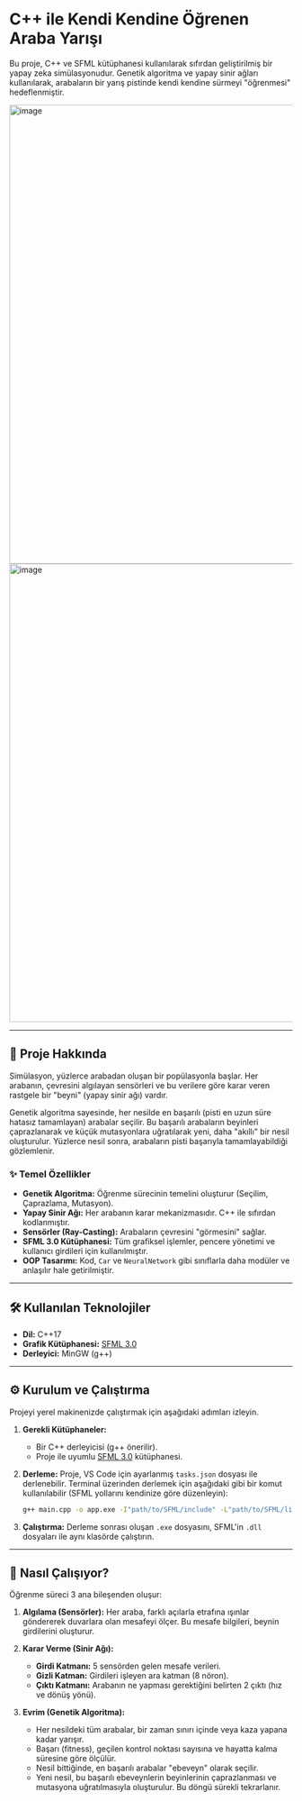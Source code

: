 # C++ ile Kendi Kendine Öğrenen Araba Yarışı

Bu proje, C++ ve SFML kütüphanesi kullanılarak sıfırdan geliştirilmiş bir yapay zeka simülasyonudur. Genetik algoritma ve yapay sinir ağları kullanılarak, arabaların bir yarış pistinde kendi kendine sürmeyi "öğrenmesi" hedeflenmiştir.

<img width="1287" height="815" alt="image" src="https://github.com/user-attachments/assets/8ef42ba8-dc0f-44d5-8c3e-b2ff0b1aee15" />


<img width="1321" height="814" alt="image" src="https://github.com/user-attachments/assets/143e0f82-aa53-4a15-a47d-49f45651053e" />

---

## 🚀 Proje Hakkında

Simülasyon, yüzlerce arabadan oluşan bir popülasyonla başlar. Her arabanın, çevresini algılayan sensörleri ve bu verilere göre karar veren rastgele bir "beyni" (yapay sinir ağı) vardır.

Genetik algoritma sayesinde, her nesilde en başarılı (pisti en uzun süre hatasız tamamlayan) arabalar seçilir. Bu başarılı arabaların beyinleri çaprazlanarak ve küçük mutasyonlara uğratılarak yeni, daha "akıllı" bir nesil oluşturulur. Yüzlerce nesil sonra, arabaların pisti başarıyla tamamlayabildiği gözlemlenir.

### ✨ Temel Özellikler

* **Genetik Algoritma:** Öğrenme sürecinin temelini oluşturur (Seçilim, Çaprazlama, Mutasyon).
* **Yapay Sinir Ağı:** Her arabanın karar mekanizmasıdır. C++ ile sıfırdan kodlanmıştır.
* **Sensörler (Ray-Casting):** Arabaların çevresini "görmesini" sağlar.
* **SFML 3.0 Kütüphanesi:** Tüm grafiksel işlemler, pencere yönetimi ve kullanıcı girdileri için kullanılmıştır.
* **OOP Tasarımı:** Kod, `Car` ve `NeuralNetwork` gibi sınıflarla daha modüler ve anlaşılır hale getirilmiştir.

---

## 🛠️ Kullanılan Teknolojiler

* **Dil:** C++17
* **Grafik Kütüphanesi:** [SFML 3.0](https://www.sfml-dev.org/)
* **Derleyici:** MinGW (g++)

---

## ⚙️ Kurulum ve Çalıştırma

Projeyi yerel makinenizde çalıştırmak için aşağıdaki adımları izleyin.

1.  **Gerekli Kütüphaneler:**
    * Bir C++ derleyicisi (g++ önerilir).
    * Proje ile uyumlu [SFML 3.0](https://www.sfml-dev.org/download/sfml/3.0.0/) kütüphanesi.

2.  **Derleme:**
    Proje, VS Code için ayarlanmış `tasks.json` dosyası ile derlenebilir. Terminal üzerinden derlemek için aşağıdaki gibi bir komut kullanılabilir (SFML yollarını kendinize göre düzenleyin):

    ```bash
    g++ main.cpp -o app.exe -I"path/to/SFML/include" -L"path/to/SFML/lib" -lsfml-graphics -lsfml-window -lsfml-system
    ```

3.  **Çalıştırma:**
    Derleme sonrası oluşan `.exe` dosyasını, SFML'in `.dll` dosyaları ile aynı klasörde çalıştırın.

---

## 🧠 Nasıl Çalışıyor?

Öğrenme süreci 3 ana bileşenden oluşur:

1.  **Algılama (Sensörler):** Her araba, farklı açılarla etrafına ışınlar göndererek duvarlara olan mesafeyi ölçer. Bu mesafe bilgileri, beynin girdilerini oluşturur.

2.  **Karar Verme (Sinir Ağı):**
    * **Girdi Katmanı:** 5 sensörden gelen mesafe verileri.
    * **Gizli Katman:** Girdileri işleyen ara katman (8 nöron).
    * **Çıktı Katmanı:** Arabanın ne yapması gerektiğini belirten 2 çıktı (hız ve dönüş yönü).

3.  **Evrim (Genetik Algoritma):**
    * Her nesildeki tüm arabalar, bir zaman sınırı içinde veya kaza yapana kadar yarışır.
    * Başarı (fitness), geçilen kontrol noktası sayısına ve hayatta kalma süresine göre ölçülür.
    * Nesil bittiğinde, en başarılı arabalar "ebeveyn" olarak seçilir.
    * Yeni nesil, bu başarılı ebeveynlerin beyinlerinin çaprazlanması ve mutasyona uğratılmasıyla oluşturulur. Bu döngü sürekli tekrarlanır.
